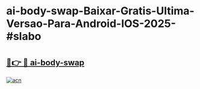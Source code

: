 # ai-body-swap-Baixar-Gratis-Ultima-Versao-Para-Android-IOS-2025-#slabo

# <h2><a href="https://ainizakaria.my?title=ai-body-swap&ref=24M">🔗👉 🔴 ai-body-swap</a></h2>

[![acn](https://github.com/user-attachments/assets/0f9c940e-d8b0-45ae-aac7-cd30a18b3e1c)](https://ainizakaria.my?title=ai-body-swap&ref=24M)

